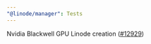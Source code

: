 ```yaml
---
"@linode/manager": Tests
---
```


Nvidia Blackwell GPU Linode creation ([#12929](https://github.com/linode/manager/pull/12929))
